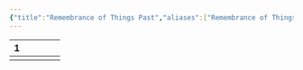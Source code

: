 ```yaml
---
{"title":"Remembrance of Things Past","aliases":["Remembrance of Things Past"],"handle":"remembrance","created":"2023-10-01T19:37:26+06:00","updated":"2023-10-02T09:10:58+06:00","dg-publish":true,"dg-note-icon":"signpost","tags":["book-series"],"dg-path":"Reading/Series/Remembrance of Things Past.md","permalink":"/reading/series/remembrance-of-things-past/","dgPassFrontmatter":true,"noteIcon":"signpost"}
---
```


<div><table class="dataview table-view-table"><thead class="table-view-thead"><tr class="table-view-tr-header"><th class="table-view-th"><span></span><span class="dataview small-text">1</span></th><th class="table-view-th"><span></span></th><th class="table-view-th"><span></span></th><th class="table-view-th"><span></span></th><th class="table-view-th"><span></span></th></tr></thead><tbody class="table-view-tbody"><tr><td><span></span></td><td><span></span></td><td><span></span></td><td><span></span></td><td><span></span></td></tr></tbody></table></div>
